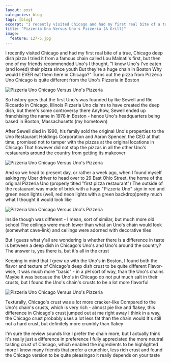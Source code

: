 ```yaml
---
layout: post
categories: blog
tags: [blog]
excerpt: "I recently visited Chicago and had my first real bite of a true, Chicago deep dish pizza.  I tried it from a famous chain called Lou Malnati's first, but then one of my friends recommended Uno's."
title: "Pizzeria Uno Versus Uno's Pizzeria (& Grill)"
image:
  feature: 127-5.jpg
---
```


I recently visited Chicago and had my first real bite of a true, Chicago deep dish pizza  I tried it from a famous chain called Lou Malnati's first, but then one of my friends recommended Uno's  I thought, "I know Uno's  I've eaten (and loved) their pizza since youth  But they're a huge chain in Boston  Why would I EVER eat them here in Chicago?" Turns out the pizza from Pizzeria Uno Chicago is quite different from the Uno's Pizzeria in Boston
 
 ![Pizzeria Uno Chicago Versus Uno's Pizzeria](/img/127-1jpg "")
 
So history goes that the first Uno's was founded by Ike Sewell and Ric Riccardo in Chicago, Illinois  Pizzeria Uno claims to have created the deep dish, but there's some controversy there Anyhow, Sewell ended up franchising the name in 1978 in Boston - hence Uno's headquarters being based in Boston, Massachusetts (my hometown)

After Sewell died in 1990, his family sold the original Uno's properties to the Uno Restaurant Holdings Corporation and Aaron Spencer, the CEO at that time, promised not to tamper with the pizzas at the original locations in Chicago  That however did not stop the pizzas in all the other Uno's restaurants around the country from getting its makeover

![Pizzeria Uno Chicago Versus Uno's Pizzeria](/img/127-2jpg "")

And so we head to present day, or rather a week ago, when I found myself asking my Uber driver to head over to 29 East Ohio Street, the home of the original Pizzeria Uno (properly titled "first pizza restaurant")  The outside of the restaurant was made of brick with a huge "Pizzeria Uno" sign in red and green neon lights (well, red neon lights with a green backdrop)pretty much what I thought it would look like

![Pizzeria Uno Chicago Versus Uno's Pizzeria](/img/127-3jpg "")

Inside though was different - I mean, sort of similar, but much more old school  The ceilings were much lower than what an Uno's chain would look (somewhat cave-link) and ceilings were adorned with decorative tiles

But I guess what y'all are wondering is whether there is a difference in taste is between a deep dish in Chicago's Uno's and Uno's around the country? The answer is, yes there is, but it's all in the crust

Keeping in mind that I grew up with the Uno's in Boston, I found both the flavor and texture of Chicago's deep dish crust to be quite different  Flavor-wise, it was much more "basic" - in a pH sort of way, than the Uno's chains  Maybe it was because the Uno's in Chicago do not put much salt in their crusts, but I found the Uno's chain's crusts to be a lot more flavorful  

![Pizzeria Uno Chicago Versus Uno's Pizzeria](/img/127-4jpg "")

Texturally, Chicago's crust was a lot more cracker-like  Compared to the Uno's chain's crusts, which is very rich - almost pie like and flakey, this difference in Chicago's crust jumped out at me right away  I think in a way, the Chicago crust probably uses a lot less fat than the chain would It's still not a hard crust, but definitely more crumbly than flakey

I'm sure the review sounds like I prefer the chain more, but I actually think it's really just a difference in preference  I fully appreciated the more neutral tasting crust of Chicago, which enabled the ingredients to be highlighted more  I know many friends that prefer a crunchier, less rich crust and found the Chicago version to be quite pleasingso it really depends on your taste